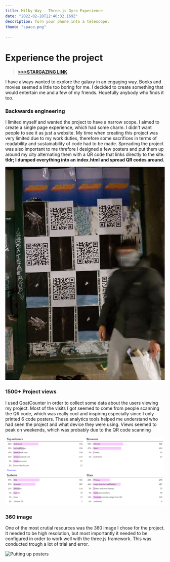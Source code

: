 ```yaml
---
title: Milky Way - Three.js Gyro Experience
date: "2022-02-28T22:40:32.169Z"
description: Turn your phone into a telescope.
thumb: "space.png"

---
```


# Experience the project

>**[>>>STARGAZING LINK](https://gekolev.github.io/space/)**

I have always wanted to explore the galaxy in an engaging way. Books and movies seemed a little too boring for me. I decided to create something that would entertain me and a few of my friends. Hopefully anybody who finds it too.

### Backwards engineering

I limited myself and wanted the project to have a narrow scope. I aimed to create a single page experience, which had some charm. I didn't want people to see it as just a website. My time when creating this project was very limited due to my work duties, therefore some sacrifices in terms of readability and sustainability of code had to be made. Spreading the project was also important to me threfore I designed a few posters and put them up around my city alternating them with a QR code that links directly to the site. <br> **tldr;  I dumped everything into an index.html and spread QR codes around.**

![Putting up posters](./space.png)

### 1500+ Project views

I used GoatCounter in order to collect some data about the users viewing my project. Most of the visits I got seemed to come from people scanning the QR code, which was really cool and inspiring especially since I only printed 6 code posters. These analytics tools helped me understand who had seen the project and what device they were using. Views seemed to peak on weekends, which was probably due to the QR code scanning 

![Putting up posters](./goatcounterstats.png)

### 360 image

One of the most crutial resources was the 360 image I chose for the project. It needed to be high resolution, but most importantly it needed to be configured in order to work well with the three.js framework. This was conducted trough a lot of trial and error.

![Putting up posters](./360.png)
